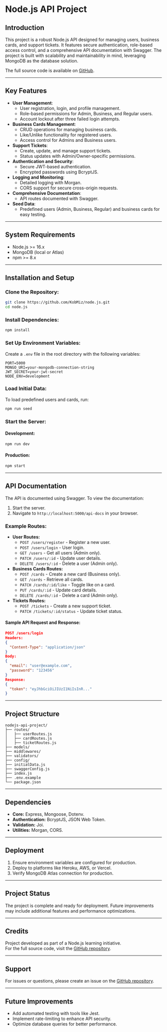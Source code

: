# Node.js API Project

## **Introduction**

This project is a robust Node.js API designed for managing users, business cards, and support tickets. It features secure authentication, role-based access control, and a comprehensive API documentation with Swagger. The project is built with scalability and maintainability in mind, leveraging MongoDB as the database solution.

The full source code is available on [GitHub](https://github.com/KobMiz/node.js).

---

## **Key Features**

- **User Management**:
  - User registration, login, and profile management.
  - Role-based permissions for Admin, Business, and Regular users.
  - Account lockout after three failed login attempts.
- **Business Cards Management**:
  - CRUD operations for managing business cards.
  - Like/Unlike functionality for registered users.
  - Access control for Admins and Business users.
- **Support Tickets**:
  - Create, update, and manage support tickets.
  - Status updates with Admin/Owner-specific permissions.
- **Authentication and Security**:
  - Secure JWT-based authentication.
  - Encrypted passwords using BcryptJS.
- **Logging and Monitoring**:
  - Detailed logging with Morgan.
  - CORS support for secure cross-origin requests.
- **Comprehensive Documentation**:
  - API routes documented with Swagger.
- **Seed Data**:
  - Predefined users (Admin, Business, Regular) and business cards for easy testing.

---

## **System Requirements**

- Node.js >= 16.x
- MongoDB (local or Atlas)
- npm >= 8.x

---

## **Installation and Setup**

### Clone the Repository:

```bash
git clone https://github.com/KobMiz/node.js.git
cd node.js
```

### Install Dependencies:

```bash
npm install
```

### Set Up Environment Variables:

Create a `.env` file in the root directory with the following variables:

```env
PORT=5000
MONGO_URI=your-mongodb-connection-string
JWT_SECRET=your-jwt-secret
NODE_ENV=development
```

### Load Initial Data:

To load predefined users and cards, run:

```bash
npm run seed
```

### Start the Server:

#### Development:

```bash
npm run dev
```

#### Production:

```bash
npm start
```

---

## **API Documentation**

The API is documented using Swagger. To view the documentation:

1. Start the server.
2. Navigate to `http://localhost:5000/api-docs` in your browser.

### Example Routes:

- **User Routes:**
  - `POST /users/register` - Register a new user.
  - `POST /users/login` - User login.
  - `GET /users` - Get all users (Admin only).
  - `PATCH /users/:id` - Update user details.
  - `DELETE /users/:id` - Delete a user (Admin only).
- **Business Cards Routes:**
  - `POST /cards` - Create a new card (Business only).
  - `GET /cards` - Retrieve all cards.
  - `PATCH /cards/:id/like` - Toggle like on a card.
  - `PUT /cards/:id` - Update card details.
  - `DELETE /cards/:id` - Delete a card (Admin only).
- **Tickets Routes:**
  - `POST /tickets` - Create a new support ticket.
  - `PATCH /tickets/:id/status` - Update ticket status.

#### Sample API Request and Response:

```json
POST /users/login
Headers:
{
  "Content-Type": "application/json"
}
Body:
{
  "email": "user@example.com",
  "password": "123456"
}
Response:
{
  "token": "eyJhbGciOiJIUzI1NiIsInR..."
}
```

---

## **Project Structure**

```
nodejs-api-project/
├── routes/
│   ├── userRoutes.js
│   ├── cardRoutes.js
│   ├── ticketRoutes.js
├── models/
├── middlewares/
├── validators/
├── config/
├── initialData.js
├── swaggerConfig.js
├── index.js
├── .env.example
└── package.json
```

---

## **Dependencies**

- **Core:** Express, Mongoose, Dotenv.
- **Authentication:** BcryptJS, JSON Web Token.
- **Validation:** Joi.
- **Utilities:** Morgan, CORS.

---

## **Deployment**

1. Ensure environment variables are configured for production.
2. Deploy to platforms like Heroku, AWS, or Vercel.
3. Verify MongoDB Atlas connection for production.

---

## **Project Status**

The project is complete and ready for deployment. Future improvements may include additional features and performance optimizations.

---

## **Credits**

Project developed as part of a Node.js learning initiative.  
For the full source code, visit the [GitHub repository](https://github.com/KobMiz/node.js).

---

## **Support**

For issues or questions, please create an issue on the [GitHub repository](https://github.com/KobMiz/node.js/issues).

---

## **Future Improvements**

- Add automated testing with tools like Jest.
- Implement rate-limiting to enhance API security.
- Optimize database queries for better performance.
